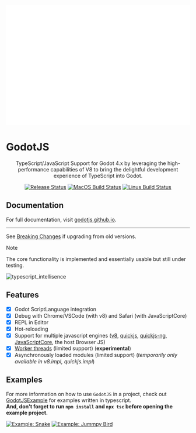 <p align="center">
<picture>
  <source media="(min-width: 720px)" srcset="docs/header.svg">
  <img src="docs/header-mobile.svg" width="900" height="330" alt="GodotJS Logo">
</picture>
</p>

# **GodotJS**

<p align="center">
  TypeScript/JavaScript Support for Godot 4.x by leveraging the high-performance capabilities of V8 to bring the delightful development experience of TypeScript into Godot.
</p>

<p align="center">
    <a href="https://github.com/ialex32x/GodotJS-Build/actions/workflows/build_all_in_one.yml"><img src="https://github.com/ialex32x/GodotJS-Build/actions/workflows/build_all_in_one.yml/badge.svg" alt="Release Status"></a>
    <a href="https://github.com/ialex32x/GodotJS-Build/actions/workflows/build_editor_macos.yml"><img src="https://github.com/ialex32x/GodotJS-Build/actions/workflows/build_editor_macos.yml/badge.svg" alt="MacOS Build Status"></a>
    <a href="https://github.com/ialex32x/GodotJS-Build/actions/workflows/build_editor_linux.yml"><img src="https://github.com/ialex32x/GodotJS-Build/actions/workflows/build_editor_linux.yml/badge.svg" alt="Linus Build Status"></a>
</p>

## Documentation

For full documentation, visit [godotjs.github.io](https://godotjs.github.io/documentation/getting-started/).

---

See [Breaking Changes](https://godotjs.github.io/misc/breaking-changes/) if upgrading from old versions.

> [!NOTE]
> The core functionality is implemented and essentially usable but still under testing.

![typescript_intellisence](https://godotjs.github.io/images/typescript_intellisence.png)

## Features

- [x] Godot ScriptLanguage integration
- [x] Debug with Chrome/VSCode (with v8) and Safari (with JavaScriptCore)
- [x] REPL in Editor
- [x] Hot-reloading
- [x] Support for multiple javascript engines ([v8](https://github.com/v8/v8), [quickjs](https://github.com/bellard/quickjs), [quickjs-ng](https://github.com/quickjs-ng/quickjs), [JavaScriptCore](https://developer.apple.com/documentation/javascriptcore), the host Browser JS)
- [x] [Worker threads](https://godotjs.github.io/documentation/experimental/worker/) (limited support) (**experimental**)
- [x] Asynchronously loaded modules (limited support) (_temporarily only available in v8.impl, quickjs.impl_)

## Examples

For more information on how to use `GodotJS` in a project, check out [GodotJSExample](https://github.com/ialex32x/GodotJSExample.git) for examples written in typescript.  
**And, don't forget to run `npm install` and `npx tsc` before opening the example project.**

[![Example: Snake](https://godotjs.github.io/images/snake_01.gif)](https://github.com/ialex32x/GodotJSExample.git)
[![Example: Jummpy Bird](https://godotjs.github.io/images/jumpybird.gif)](https://github.com/ialex32x/GodotJSExample.git)
